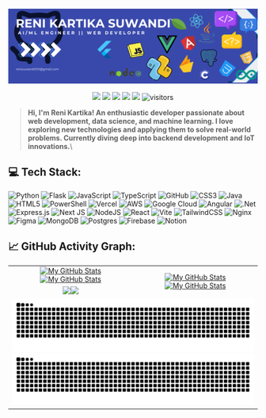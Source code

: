 [![](https://github.com/Reswn/Reswn/blob/main/BANNER%20GITHUB.png?raw=true)](#)
<p align="center">
    <a href="https://github.com/Reswn/Reswn"><img src="https://img.shields.io/badge/status-updating-brightgreen.svg"></a>
    <a href="https://github.com/python/cpython"><img src="https://img.shields.io/badge/Python-3.11-FF1493.svg"></a>
    <a href="https://github.com/Reswn/Reswn/graphs/contributors"><img src="https://img.shields.io/github/contributors/Reswn/Reswn?color=blue"></a>
    <a href="https://github.com/Reswn"><img src="https://img.shields.io/github/stars/Reswn"></a>
    <a href="https://github.com/Reswn/Reswn/network/members"><img src="https://img.shields.io/github/forks/Reswn/Reswn.svg?color=blue&logo=github"></a>
    <img src="https://visitor-badge.laobi.icu/badge?page_id=Reswn.Reswn" alt="visitors"/>
</p>



> <b>Hi, I'm Reni Kartika! An enthusiastic developer passionate about web development, data science, and machine learning. I love exploring new technologies and applying them to solve real-world problems. Currently diving deep into backend development and IoT innovations.</b>\

## 💻 Tech Stack:

![Python](https://img.shields.io/badge/Python-3776AB?style=for-the-badge&logo=python&logoColor=white) ![Flask](https://img.shields.io/badge/Flask-000000?style=for-the-badge&logo=flask&logoColor=white)
![JavaScript](https://img.shields.io/badge/JavaScript-F7DF1E?style=for-the-badge&logo=javascript&logoColor=black) ![TypeScript](https://img.shields.io/badge/typescript-%23007ACC.svg?style=for-the-badge&logo=typescript&logoColor=white) ![GitHub](https://img.shields.io/badge/GitHub-181717?style=for-the-badge&logo=github&logoColor=white) ![CSS3](https://img.shields.io/badge/css3-%231572B6.svg?style=for-the-badge&logo=css3&logoColor=white) ![Java](https://img.shields.io/badge/java-%23ED8B00.svg?style=for-the-badge&logo=openjdk&logoColor=white) ![HTML5](https://img.shields.io/badge/html5-%23E34F26.svg?style=for-the-badge&logo=html5&logoColor=white)  ![PowerShell](https://img.shields.io/badge/PowerShell-%235391FE.svg?style=for-the-badge&logo=powershell&logoColor=white) ![Vercel](https://img.shields.io/badge/vercel-%23000000.svg?style=for-the-badge&logo=vercel&logoColor=white) ![AWS](https://img.shields.io/badge/AWS-%23FF9900.svg?style=for-the-badge&logo=amazon-aws&logoColor=white) ![Google Cloud](https://img.shields.io/badge/GoogleCloud-%234285F4.svg?style=for-the-badge&logo=google-cloud&logoColor=white) ![Angular](https://img.shields.io/badge/angular-%23DD0031.svg?style=for-the-badge&logo=angular&logoColor=white) ![.Net](https://img.shields.io/badge/.NET-5C2D91?style=for-the-badge&logo=.net&logoColor=white) ![Express.js](https://img.shields.io/badge/express.js-%23404d59.svg?style=for-the-badge&logo=express&logoColor=%2361DAFB) ![Next JS](https://img.shields.io/badge/Next-black?style=for-the-badge&logo=next.js&logoColor=white) ![NodeJS](https://img.shields.io/badge/node.js-6DA55F?style=for-the-badge&logo=node.js&logoColor=white) ![React](https://img.shields.io/badge/react-%2320232a.svg?style=for-the-badge&logo=react&logoColor=%2361DAFB) ![Vite](https://img.shields.io/badge/vite-%23646CFF.svg?style=for-the-badge&logo=vite&logoColor=white) ![TailwindCSS](https://img.shields.io/badge/tailwindcss-%2338B2AC.svg?style=for-the-badge&logo=tailwind-css&logoColor=white) ![Nginx](https://img.shields.io/badge/nginx-%23009639.svg?style=for-the-badge&logo=nginx&logoColor=white) ![Figma](https://img.shields.io/badge/figma-%23F24E1E.svg?style=for-the-badge&logo=figma&logoColor=white) ![MongoDB](https://img.shields.io/badge/MongoDB-%234ea94b.svg?style=for-the-badge&logo=mongodb&logoColor=white) ![Postgres](https://img.shields.io/badge/postgres-%23316192.svg?style=for-the-badge&logo=postgresql&logoColor=white) ![Firebase](https://img.shields.io/badge/Firebase-039BE5?style=for-the-badge&logo=Firebase&logoColor=white) ![Notion](https://img.shields.io/badge/Notion-%23000000.svg?style=for-the-badge&logo=notion&logoColor=white)

## 📈 GitHub Activity Graph:
<table>
    <tr>
        <td align="center"><a href="https://github.com/Reswn#gh-light-mode-only"><img src="https://github-readme-stats.vercel.app/api?username=Reswn&show_icons=true&theme=default&include_all_commits=true#gh-light-mode-only" alt="My GitHub Stats"/></a><a href="https://github.com/Reswn#gh-dark-mode-only"><img src="https://github-readme-stats.vercel.app/api?username=Reswn&show_icons=true&theme=tokyonight&include_all_commits=true#gh-dark-mode-only" alt="My GitHub Stats"/></a></td>
        <td rowspan="2" align="center"><a href="https://github.com/Reswn#gh-light-mode-only"><img src="https://github-readme-stats.vercel.app/api/top-langs/?username=Reswn&theme=default&langs_count=8#gh-light-mode-only" alt="My GitHub Stats"/></a><a href="https://github.com/Reswn#gh-dark-mode-only"><img src="https://github-readme-stats.vercel.app/api/top-langs/?username=Reswn&theme=tokyonight&langs_count=8#gh-dark-mode-only" alt="My GitHub Stats"/></a></td>
    </tr>
    <tr>
        <td align="center"><a href="https://github.com/Reswn#gh-light-mode-only"><img src="https://github-readme-streak-stats.herokuapp.com/?user=Reswn&theme=default"/></a><a href="https://github.com/Reswn#gh-dark-mode-only"><img src="https://github-readme-streak-stats.herokuapp.com/?user=Reswn&theme=tokyonight"/></a></td>
    </tr>
<tr>
    <td colspan="2" align="center">
        <a href="https://github.com/Reswn#gh-light-mode-only"> 
            <img src="https://raw.githubusercontent.com/Reswn/Reswn/output/github-snake.svg" alt="My GitHub Stats"/> 
        </a>
        <a href="https://github.com/Reswn#gh-dark-mode-only"> 
            <img src="https://raw.githubusercontent.com/Reswn/Reswn/output/github-snake-dark.svg" alt="My GitHub Stats"/> 
        </a>
    </td>  
</tr>
</table>
